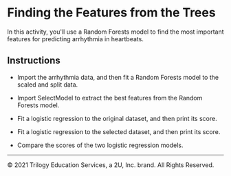 # Finding the Features from the Trees

In this activity, you'll use a Random Forests model to find the most important features for predicting arrhythmia in heartbeats.

## Instructions

* Import the arrhythmia data, and then fit a Random Forests model to the scaled and split data.

* Import SelectModel to extract the best features from the Random Forests model.

* Fit a logistic regression to the original dataset, and then print its score.

* Fit a logistic regression to the selected dataset, and then print its score.

* Compare the scores of the two logistic regression models.

---

© 2021 Trilogy Education Services, a 2U, Inc. brand. All Rights Reserved.

